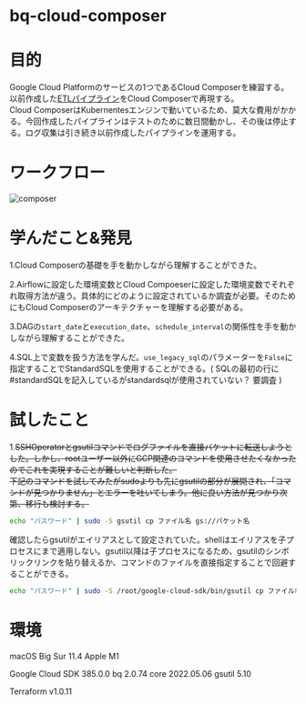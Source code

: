 # bq-cloud-composer

# 目的
Google Cloud Platformのサービスの1つであるCloud Composerを練習する。</br>
以前作成した[ETLパイプライン](https://github.com/zawa1120/bq-access-log)をCloud Composerで再現する。</br>
Cloud ComposerはKubernentesエンジンで動いているため、莫大な費用がかかる。今回作成したパイプラインはテストのために数日間動かし、その後は停止する。ログ収集は引き続き以前作成したパイプラインを運用する。

# ワークフロー
![composer](https://user-images.githubusercontent.com/58725085/169956198-d511bd5a-f48b-4f12-9053-55481e63c3de.png)


# 学んだこと&発見
1.Cloud Composerの基礎を手を動かしながら理解することができた。


2.Airflowに設定した環境変数とCloud Compoeserに設定した環境変数でそれぞれ取得方法が違う。具体的にどのように設定されているか調査が必要。そのためにもCloud Composerのアーキテクチャーを理解する必要がある。


3.DAGの`start_date`と`execution_date`、`schedule_interval`の関係性を手を動かしながら理解することができた。


4.SQL上で変数を扱う方法を学んだ。`use_legacy_sql`のパラメーターを`False`に指定することでStandardSQLを使用することができる。( SQLの最初の行に#standardSQLを記入しているがstandardsqlが使用されていない？ 要調査 )

# 試したこと
1.~~SSHOperatorとgsutilコマンドでログファイルを直接バケットに転送しようとした。しかし、rootユーザー以外にGCP関連のコマンドを使用させたくなかったのでこれを実現することが難しいと判断した。<br>
下記のコマンドを試してみたがsudoよりも先にgsutilの部分が展開され、「コマンドが見つかりません」とエラーを吐いてしまう。他に良い方法が見つかり次第、移行も検討する。~~


```sh
echo "パスワード" | sudo -S gsutil cp ファイル名 gs://バケット名
```


確認したらgsutilがエイリアスとして設定されていた。shellはエイリアスを子プロセスにまで適用しない。gsutil以降は子プロセスになるため、gsutilのシンボリックリンクを貼り替えるか、コマンドのファイルを直接指定することで回避することができる。


```sh
echo "パスワード" | sudo -S /root/google-cloud-sdk/bin/gsutil cp ファイル名 gs://バケット名
```

# 環境

macOS Big Sur 11.4 Apple M1

Google Cloud SDK 385.0.0
bq 2.0.74
core 2022.05.06
gsutil 5.10

Terraform v1.0.11

